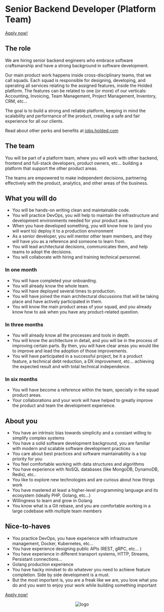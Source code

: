 # Senior Backend Developer (Platform Team)

[Apply now!](https://jobs.holded.com/o/senior-backend-developer/c/new)

## The role

We are hiring senior backend engineers who embrace software craftsmanship and have a strong background in software
development.

Our main product work happens inside cross-disciplinary teams, that we call squads. Each squad is responsible for
designing, developing, and operating all services relating to the assigned features, inside the Holded platform. The
features can be related to one (or more) of our verticals: Accounting, Invoicing, Team Management, Project Management,
Inventory, CRM, etc...

The goal is to build a strong and reliable platform, keeping in mind the scalability and performance of the product,
creating a safe and fair experience for all our clients.

Read about other perks and benefits at [jobs.holded.com](https://jobs.holded.com/)

## The team

You will be part of a platform team, where you will work with other backend, frontend and full-stack developers, product
owners, etc... building a platform that support the other product areas.

The teams are empowered to make independent decisions, partnering effectively with the product, analytics, and other
areas of the business.

## What you will do

- You will be hands-on writing clean and maintainable code.
- You will practice DevOps, you will help to maintain the infrastructure and development environments needed for your
  product area.
- When you have developed something, you will know how to (and you will want to) deploy it to a production environment
- As a senior developer, you will mentor other team members, and they will have you as a reference and someone to learn
  from.
- You will lead architectural decisions, communicates them, and help teams to adopt the decisions.
- You will collaborate with hiring and training technical personnel.

### In one month

- You will have completed your onboarding.
- You will already know the whole team.
- You will have deployed several times to production.
- You will have joined the main architectural discussions that will be taking place and have actively participated in
  them.
- You will know the main product areas of your squad, and you already know how to ask when you have any product-related
  question.

### In three months

- You will already know all the processes and tools in depth.
- You will know the architecture in detail, and you will be in the process of improving certain parts. By then, you will
  have clear areas you would like to improve and lead the adoption of those improvements.
- You will have participated in a successful project, be it a product feature, a technical debt reduction, a DX
  improvement, etc... achieving the expected result and with total technical independence.

### In six months

- You will have become a reference within the team, specially in the squad product areas.
- Your collaborations and your work will have helped to greatly improve the product and team the development experience.

## About you

- You have an intrinsic bias towards simplicity and a constant willing to simplify complex systems
- You have a solid software development background, you are familiar with modern and scalable software development
  practices
- You care about best practices and software maintainability is a top priority for you
- You feel comfortable working with data structures and algorithms
- You have experience with NoSQL databases (like MongoDB, DynamoDB, Redis), etc..
- You like to explore new technologies and are curious about how things work
- You have mastered at least a higher-level programming language and its ecosystem (ideally PHP, Golang, etc...)
- Willingness to learn and grow in Golang
- You know what is a Git rebase, and you are comfortable working in a large codebase with multiple team members

## Nice-to-haves

- You practice DevOps, you have experience with infrastructure management, Docker, Kubernetes, etc...
- You have experience designing public APIs (REST, gRPC, etc... )
- You have experience in different transport systems, HTTP, Streams, Persistant connections...
- Golang production experience
- You have hacky mindset to do whatever you need to achieve feature completion. Side by side development is a must.
- But the most important is, you are a freak like we are, you love what you do and you want to enjoy your work while
  building something important

[Apply now!](https://jobs.holded.com/o/senior-backend-developer/c/new)

<p align="center">
  <img src="https://europe-west1-holded-analytics-dev-208b.cloudfunctions.net/image_tracker/senior-backend-developer-platform.png?id=senior-backend-developer-platform.md" title="logo">
</p>
